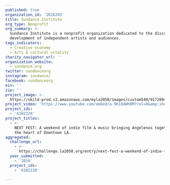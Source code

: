 ```yaml
---
published: true
organization_id: '2016203'
title: Sundance Institute
org_type: Nonprofit
org_summary: >-
  Sundance Institute is a nonprofit organization dedicated to the discovery and
  development of independent artists and audiences.
tags_indicators:
  - Creative economy
  - Arts & cultural vitality
charity_navigator_url: ''
organization_website:
  - sundance.org
twitter: sundanceorg
instagram: sundance/
facebook: sundanceorg
ein: ''
zip: ''
project_image: >-
  https://skild-prod.s3.amazonaws.com/myla2050/images/custom540/9172894265741-team91.png
project_video: 'https://www.youtube.com/embed/a-9Ki04WhRM?rel=0&amp;showinfo=0'
project_ids:
  - '6102220'
project_titles:
  - >-
    NEXT FEST: A weekend of indie film & music bringing Angelenos together in
    the heart of Downtown LA.
aggregated:
  challenge_url:
    - >-
      https://challenge.la2050.org/entry/next-fest-a-weekend-of-indie-film-music-bringing-angelenos-together-in-the-heart-of-downtown-la
  year_submitted:
    - '2016'
  project_ids:
    - '6102220'

---
```

